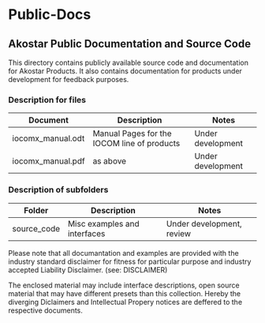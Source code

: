 # Public-Docs

##  Akostar Public Documentation and Source Code

 This directory contains publicly available source code and documentation for
Akostar Products. It also contains documentation for products under development for
feedback purposes.

### Description for files

Document  | Description | Notes  |
----------|-------------|--------|
iocomx_manual.odt | Manual Pages for the IOCOM line of products | Under development |
iocomx_manual.pdf | as above  | Under development |

### Description of subfolders

Folder    | Description | Notes  |
----------|-------------|--------|
source_code  | Misc examples and interfaces | Under development, review

  Please note that all documantation and examples are provided with the
industry standard disclaimer for fitness for particular purpose and industry
accepted Liability Disclaimer. (see: DISCLAIMER)

  The enclosed material may include interface descriptions, open source material
that may have different presets than this collection. Hereby the diverging
Diclaimers and Intellectual Propery notices are deffered to the respective
documents.







